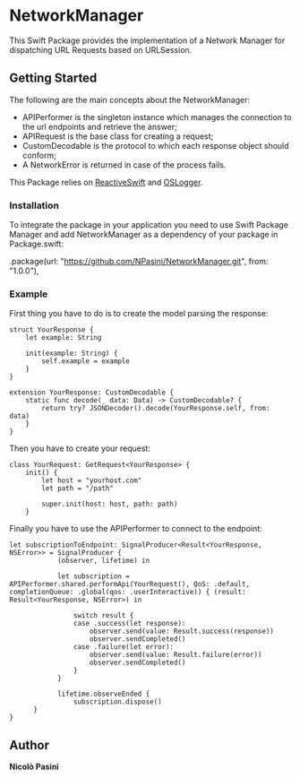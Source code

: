 # NetworkManager

This Swift Package provides the implementation of a Network Manager for dispatching URL Requests based on URLSession. 

## Getting Started

The following are the main concepts about the NetworkManager:

* APIPerformer is the singleton instance which manages the connection to the url endpoints and retrieve the answer;
* APIRequest is the base class for creating a request;
* CustomDecodable is the protocol to which each response object should conform;
* A NetworkError is returned in case of the process fails.

This Package relies on [ReactiveSwift](https://github.com/ReactiveCocoa/ReactiveSwift) and [OSLogger](https://github.com/NPasini/OSLogger).

### Installation

To integrate the package in your application you need to use Swift Package Manager and add NetworkManager as a dependency of your package in Package.swift:

.package(url: "https://github.com/NPasini/NetworkManager.git", from: "1.0.0"),

### Example

First thing you have to do is to create the model parsing the response:

```
struct YourResponse {
    let example: String
    
    init(example: String) {
        self.example = example
    }
}

extension YourResponse: CustomDecodable {
    static func decode(_ data: Data) -> CustomDecodable? {
        return try? JSONDecoder().decode(YourResponse.self, from: data)
    }
}

```

Then you have to create your request:

```
class YourRequest: GetRequest<YourResponse> {
    init() {
        let host = "yourhost.com"
        let path = "/path"
        
        super.init(host: host, path: path)
    }
```

Finally you have to use the APIPerformer to connect to the endpoint:

```
let subscriptionToEndpoint: SignalProducer<Result<YourResponse, NSError>> = SignalProducer {
            (observer, lifetime) in
            
            let subscription = APIPerformer.shared.performApi(YourRequest(), QoS: .default, completionQueue: .global(qos: .userInteractive)) { (result: Result<YourResponse, NSError>) in
                
                switch result {
                case .success(let response):
                    observer.send(value: Result.success(response))
                    observer.sendCompleted()
                case .failure(let error):
                    observer.send(value: Result.failure(error))
                    observer.sendCompleted()
                }
            }
            
            lifetime.observeEnded {
                subscription.dispose()
      }
}
```

## Author

**Nicolò Pasini**



